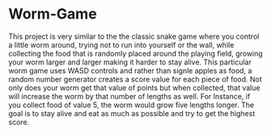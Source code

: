 # Worm-Game
This project is very similar to the the classic snake game where you control a little worm around, trying not to run into yourself or the wall, while collecting the food that is randomly placed around the playing field, growing your worm larger and larger making it harder to stay alive. This particular worm game uses WASD controls and rather than signle apples as food, a random number generator creates a score value for each piece of food. Not only does your worm get that value of points but when collected, that value will increase the worm by that number of lengths as well. For Instance, if you collect food of value 5, the worm would grow five lengths longer. The goal is to stay alive and eat as much as possible and try to get the highest score.
